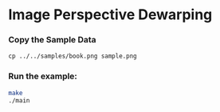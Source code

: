 # Image Perspective Dewarping 

### Copy the Sample Data
```
cp ../../samples/book.png sample.png
```

### Run the example:
```bash
make
./main
```
